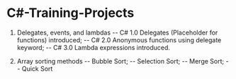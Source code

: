 # C#-Training-Projects
1. Delegates, events, and lambdas
  -- C# 1.0 Delegates (Placeholder for functions) introduced;
  -- C# 2.0 Anonymous functions using delegate keyword;
  -- C# 3.0 Lambda expressions introduced.
  
2. Array sorting methods
  -- Bubble Sort;
  -- Selection Sort;
  -- Merge Sort;
  -- Quick Sort
